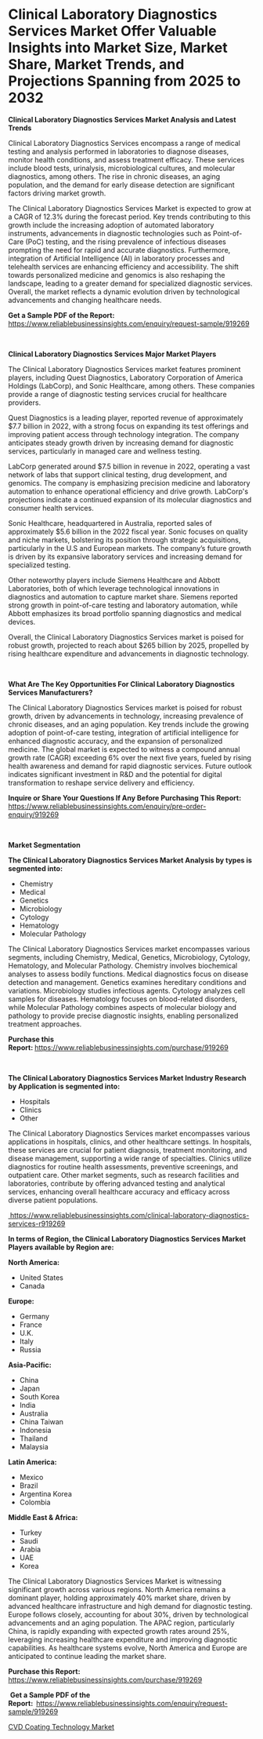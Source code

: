 <p><h1>Clinical Laboratory Diagnostics Services Market Offer Valuable Insights into Market Size, Market Share, Market Trends, and Projections Spanning from 2025 to 2032</h1></p><p><strong>Clinical Laboratory Diagnostics Services Market Analysis and Latest Trends</strong></p>
<p><p>Clinical Laboratory Diagnostics Services encompass a range of medical testing and analysis performed in laboratories to diagnose diseases, monitor health conditions, and assess treatment efficacy. These services include blood tests, urinalysis, microbiological cultures, and molecular diagnostics, among others. The rise in chronic diseases, an aging population, and the demand for early disease detection are significant factors driving market growth.</p><p>The Clinical Laboratory Diagnostics Services Market is expected to grow at a CAGR of 12.3% during the forecast period. Key trends contributing to this growth include the increasing adoption of automated laboratory instruments, advancements in diagnostic technologies such as Point-of-Care (PoC) testing, and the rising prevalence of infectious diseases prompting the need for rapid and accurate diagnostics. Furthermore, integration of Artificial Intelligence (AI) in laboratory processes and telehealth services are enhancing efficiency and accessibility. The shift towards personalized medicine and genomics is also reshaping the landscape, leading to a greater demand for specialized diagnostic services. Overall, the market reflects a dynamic evolution driven by technological advancements and changing healthcare needs.</p></p>
<p><strong>Get a Sample PDF of the Report:&nbsp;</strong> <a href="https://www.reliablebusinessinsights.com/enquiry/request-sample/919269?utm_campaign=3051&utm_medium=2&utm_source=Github&utm_content=ia&utm_term=07032025&utm_id=clinical-laboratory-diagnostics-services">https://www.reliablebusinessinsights.com/enquiry/request-sample/919269</a></p>
<p>&nbsp;</p>
<p><strong>Clinical Laboratory Diagnostics Services Major Market Players</strong></p>
<p><p>The Clinical Laboratory Diagnostics Services market features prominent players, including Quest Diagnostics, Laboratory Corporation of America Holdings (LabCorp), and Sonic Healthcare, among others. These companies provide a range of diagnostic testing services crucial for healthcare providers.</p><p>Quest Diagnostics is a leading player, reported revenue of approximately $7.7 billion in 2022, with a strong focus on expanding its test offerings and improving patient access through technology integration. The company anticipates steady growth driven by increasing demand for diagnostic services, particularly in managed care and wellness testing.</p><p>LabCorp generated around $7.5 billion in revenue in 2022, operating a vast network of labs that support clinical testing, drug development, and genomics. The company is emphasizing precision medicine and laboratory automation to enhance operational efficiency and drive growth. LabCorp's projections indicate a continued expansion of its molecular diagnostics and consumer health services.</p><p>Sonic Healthcare, headquartered in Australia, reported sales of approximately $5.6 billion in the 2022 fiscal year. Sonic focuses on quality and niche markets, bolstering its position through strategic acquisitions, particularly in the U.S and European markets. The company’s future growth is driven by its expansive laboratory services and increasing demand for specialized testing.</p><p>Other noteworthy players include Siemens Healthcare and Abbott Laboratories, both of which leverage technological innovations in diagnostics and automation to capture market share. Siemens reported strong growth in point-of-care testing and laboratory automation, while Abbott emphasizes its broad portfolio spanning diagnostics and medical devices.</p><p>Overall, the Clinical Laboratory Diagnostics Services market is poised for robust growth, projected to reach about $265 billion by 2025, propelled by rising healthcare expenditure and advancements in diagnostic technology.</p></p>
<p>&nbsp;</p>
<p><strong>What Are The Key Opportunities For Clinical Laboratory Diagnostics Services Manufacturers?</strong></p>
<p><p>The Clinical Laboratory Diagnostics Services market is poised for robust growth, driven by advancements in technology, increasing prevalence of chronic diseases, and an aging population. Key trends include the growing adoption of point-of-care testing, integration of artificial intelligence for enhanced diagnostic accuracy, and the expansion of personalized medicine. The global market is expected to witness a compound annual growth rate (CAGR) exceeding 6% over the next five years, fueled by rising health awareness and demand for rapid diagnostic services. Future outlook indicates significant investment in R&D and the potential for digital transformation to reshape service delivery and efficiency.</p></p>
<p><strong>Inquire or Share Your Questions If Any Before Purchasing This Report:</strong> <a href="https://www.reliablebusinessinsights.com/enquiry/pre-order-enquiry/919269?utm_campaign=3051&utm_medium=2&utm_source=Github&utm_content=ia&utm_term=07032025&utm_id=clinical-laboratory-diagnostics-services">https://www.reliablebusinessinsights.com/enquiry/pre-order-enquiry/919269</a></p>
<p>&nbsp;</p>
<p><strong>Market Segmentation</strong></p>
<p><strong>The Clinical Laboratory Diagnostics Services Market Analysis by types is segmented into:</strong></p>
<p><ul><li>Chemistry</li><li>Medical</li><li>Genetics</li><li>Microbiology</li><li>Cytology</li><li>Hematology</li><li>Molecular Pathology</li></ul></p>
<p><p>The Clinical Laboratory Diagnostics Services market encompasses various segments, including Chemistry, Medical, Genetics, Microbiology, Cytology, Hematology, and Molecular Pathology. Chemistry involves biochemical analyses to assess bodily functions. Medical diagnostics focus on disease detection and management. Genetics examines hereditary conditions and variations. Microbiology studies infectious agents. Cytology analyzes cell samples for diseases. Hematology focuses on blood-related disorders, while Molecular Pathology combines aspects of molecular biology and pathology to provide precise diagnostic insights, enabling personalized treatment approaches.</p></p>
<p><strong>Purchase this Report:&nbsp;</strong><a href="https://www.reliablebusinessinsights.com/purchase/919269?utm_campaign=3051&utm_medium=2&utm_source=Github&utm_content=ia&utm_term=07032025&utm_id=clinical-laboratory-diagnostics-services">https://www.reliablebusinessinsights.com/purchase/919269</a></p>
<p>&nbsp;</p>
<p><strong>The Clinical Laboratory Diagnostics Services Market Industry Research by Application is segmented into:</strong></p>
<p><ul><li>Hospitals</li><li>Clinics</li><li>Other</li></ul></p>
<p><p>The Clinical Laboratory Diagnostics Services market encompasses various applications in hospitals, clinics, and other healthcare settings. In hospitals, these services are crucial for patient diagnosis, treatment monitoring, and disease management, supporting a wide range of specialties. Clinics utilize diagnostics for routine health assessments, preventive screenings, and outpatient care. Other market segments, such as research facilities and laboratories, contribute by offering advanced testing and analytical services, enhancing overall healthcare accuracy and efficacy across diverse patient populations.</p></p>
<p><a href="https://www.reliablebusinessinsights.com/clinical-laboratory-diagnostics-services-r919269?utm_campaign=3051&utm_medium=2&utm_source=Github&utm_content=ia&utm_term=07032025&utm_id=clinical-laboratory-diagnostics-services">&nbsp;https://www.reliablebusinessinsights.com/clinical-laboratory-diagnostics-services-r919269</a></p>
<p><strong>In terms of Region, the Clinical Laboratory Diagnostics Services Market Players available by Region are:</strong></p>
<p>
    <p> <strong> North America: </strong>
        <ul>
            <li>United States</li>
            <li>Canada</li>
        </ul>
        </p> 
    <p> <strong> Europe: </strong>
        <ul>
            <li>Germany</li>
            <li>France</li>
            <li>U.K.</li>
            <li>Italy</li>
            <li>Russia</li>
        </ul>
        </p> 
    <p> <strong> Asia-Pacific: </strong>
        <ul>
            <li>China</li>
            <li>Japan</li>
            <li>South Korea</li>
            <li>India</li>
            <li>Australia</li>
            <li>China Taiwan</li>
            <li>Indonesia</li>
            <li>Thailand</li>
            <li>Malaysia</li>
        </ul>
        </p> 
    <p> <strong> Latin America: </strong>
        <ul>
            <li>Mexico</li>
            <li>Brazil</li>
            <li>Argentina Korea</li>
            <li>Colombia</li>
        </ul>
        </p> 
    <p> <strong> Middle East & Africa: </strong>
        <ul>
            <li>Turkey</li>
            <li>Saudi</li>
            <li>Arabia</li>
            <li>UAE</li>
            <li>Korea</li>
        </ul>
    </p>
    </p>
<p><p>The Clinical Laboratory Diagnostics Services Market is witnessing significant growth across various regions. North America remains a dominant player, holding approximately 40% market share, driven by advanced healthcare infrastructure and high demand for diagnostic testing. Europe follows closely, accounting for about 30%, driven by technological advancements and an aging population. The APAC region, particularly China, is rapidly expanding with expected growth rates around 25%, leveraging increasing healthcare expenditure and improving diagnostic capabilities. As healthcare systems evolve, North America and Europe are anticipated to continue leading the market share.</p></p>
<p><strong>Purchase this Report: </strong><a href="https://www.reliablebusinessinsights.com/purchase/919269?utm_campaign=3051&utm_medium=2&utm_source=Github&utm_content=ia&utm_term=07032025&utm_id=clinical-laboratory-diagnostics-services">https://www.reliablebusinessinsights.com/purchase/919269</a></p>
<p>&nbsp;<strong>Get a Sample PDF of the Report:&nbsp;&nbsp;</strong><a href="https://www.reliablebusinessinsights.com/enquiry/request-sample/919269?utm_campaign=3051&utm_medium=2&utm_source=Github&utm_content=ia&utm_term=07032025&utm_id=clinical-laboratory-diagnostics-services">https://www.reliablebusinessinsights.com/enquiry/request-sample/919269</a></p>
<p><strong></strong></p>
<p><p><a href="https://github.com/haaszgettre6/Market-Research-Report-List-1/blob/main/cvd-coating-technology-market.md?utm_campaign=3051&utm_medium=2&utm_source=Github&utm_content=ia&utm_term=07032025&utm_id=clinical-laboratory-diagnostics-services">CVD Coating Technology Market</a></p></p>